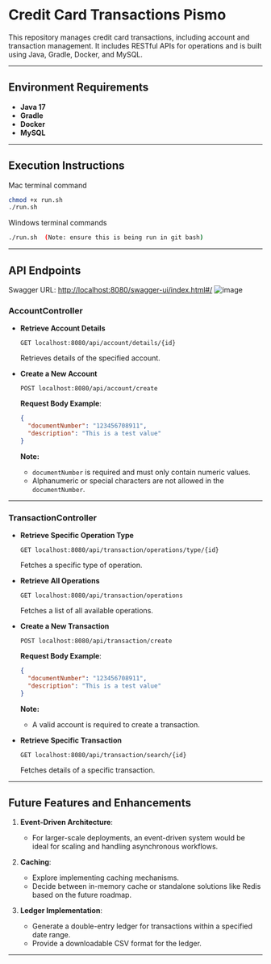# Credit Card Transactions Pismo

This repository manages credit card transactions, including account and transaction management. It includes RESTful APIs for operations and is built using Java, Gradle, Docker, and MySQL.

---

## **Environment Requirements**
- **Java 17**
- **Gradle**
- **Docker**
- **MySQL**

---

## **Execution Instructions**
Mac terminal command
```bash
chmod +x run.sh
./run.sh
```

Windows terminal commands
```bash
./run.sh  (Note: ensure this is being run in git bash)
```

---

## **API Endpoints**

Swagger URL: [http://localhost:8080/swagger-ui/index.html#/](http://localhost:8080/swagger-ui/index.html#/)
![image](https://github.com/user-attachments/assets/e442072b-3ef3-4d8d-87d1-3463df80d20f)

### **AccountController**
- **Retrieve Account Details**
  ```http
  GET localhost:8080/api/account/details/{id}
  ```
  Retrieves details of the specified account.

- **Create a New Account**
  ```http
  POST localhost:8080/api/account/create
  ```
  **Request Body Example**:
  ```json
  {
    "documentNumber": "123456708911",
    "description": "This is a test value"
  }
  ```
  **Note:** 
  - `documentNumber` is required and must only contain numeric values.
  - Alphanumeric or special characters are not allowed in the `documentNumber`.

---

### **TransactionController**
- **Retrieve Specific Operation Type**
  ```http
  GET localhost:8080/api/transaction/operations/type/{id}
  ```
  Fetches a specific type of operation.

- **Retrieve All Operations**
  ```http
  GET localhost:8080/api/transaction/operations
  ```
  Fetches a list of all available operations.

- **Create a New Transaction**
  ```http
  POST localhost:8080/api/transaction/create
  ```
  **Request Body Example**:
  ```json
  {
    "documentNumber": "123456708911",
    "description": "This is a test value"
  }
  ```
  **Note:** 
  - A valid account is required to create a transaction.

- **Retrieve Specific Transaction**
  ```http
  GET localhost:8080/api/transaction/search/{id}
  ```
  Fetches details of a specific transaction.

---

## **Future Features and Enhancements**
1. **Event-Driven Architecture**: 
   - For larger-scale deployments, an event-driven system would be ideal for scaling and handling asynchronous workflows.

2. **Caching**:
   - Explore implementing caching mechanisms.
   - Decide between in-memory cache or standalone solutions like Redis based on the future roadmap.

3. **Ledger Implementation**:
   - Generate a double-entry ledger for transactions within a specified date range.
   - Provide a downloadable CSV format for the ledger.

---
